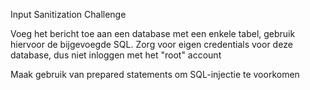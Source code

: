 Input Sanitization Challenge

Voeg het bericht toe aan een database met een enkele tabel, gebruik hiervoor de bijgevoegde SQL.
Zorg voor eigen credentials voor deze database, dus niet inloggen met het "root" account

Maak gebruik van prepared statements om SQL-injectie te voorkomen
